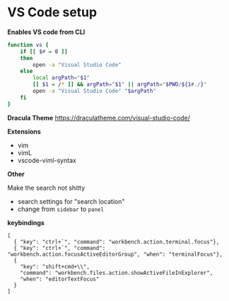 # VS Code setup

__Enables VS code from CLI__

```zsh
function vs {
    if [[ $# = 0 ]]
    then
        open -a "Visual Studio Code"
    else
        local argPath="$1"
        [[ $1 = /* ]] && argPath="$1" || argPath="$PWD/${1#./}"
        open -a "Visual Studio Code" "$argPath"
    fi
}
```


__Dracula Theme__
https://draculatheme.com/visual-studio-code/

__Extensions__

* vim
* vimL
* vscode-viml-syntax

__Other__

Make the search not shitty

* search settings for "search location"
* change from `sidebar` to `panel`


__keybindings__

```
[
  { "key": "ctrl+`", "command": "workbench.action.terminal.focus"},
  { "key": "ctrl+`", "command": "workbench.action.focusActiveEditorGroup", "when": "terminalFocus"},
  {
    "key": "shift+cmd+\\",
    "command": "workbench.files.action.showActiveFileInExplorer",
    "when": "editorTextFocus"
  }
]
```